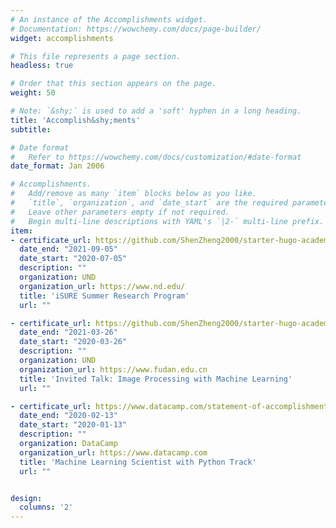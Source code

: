 ```yaml
---
# An instance of the Accomplishments widget.
# Documentation: https://wowchemy.com/docs/page-builder/
widget: accomplishments

# This file represents a page section.
headless: true

# Order that this section appears on the page.
weight: 50

# Note: `&shy;` is used to add a 'soft' hyphen in a long heading.
title: 'Accomplish&shy;ments'
subtitle:

# Date format
#   Refer to https://wowchemy.com/docs/customization/#date-format
date_format: Jan 2006

# Accomplishments.
#   Add/remove as many `item` blocks below as you like.
#   `title`, `organization`, and `date_start` are the required parameters.
#   Leave other parameters empty if not required.
#   Begin multi-line descriptions with YAML's `|2-` multi-line prefix.
item:
- certificate_url: https://github.com/ShenZheng2000/starter-hugo-academic/blob/master/assets/media/icons/brands/iSURE.pdf
  date_end: "2021-09-05"
  date_start: "2020-07-05"
  description: ""
  organization: UND
  organization_url: https://www.nd.edu/
  title: 'iSURE Summer Research Program'
  url: ""

- certificate_url: https://github.com/ShenZheng2000/starter-hugo-academic/blob/master/assets/media/icons/brands/Slides_Fudan.pdf
  date_end: "2021-03-26"
  date_start: "2020-03-26"
  description: ""
  organization: UND
  organization_url: https://www.fudan.edu.cn
  title: 'Invited Talk: Image Processing with Machine Learning'
  url: ""

- certificate_url: https://www.datacamp.com/statement-of-accomplishment/track/6a8c99d67078274997851ecc37ff18ffb47cad7d
  date_end: "2020-02-13"
  date_start: "2020-01-13"
  description: ""
  organization: DataCamp
  organization_url: https://www.datacamp.com
  title: 'Machine Learning Scientist with Python Track'
  url: ""


design:
  columns: '2' 
---
```

